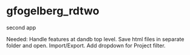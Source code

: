 gfogelberg_rdtwo
================

second app


Needed: 
Handle features at dandb top level.
Save html files in separate folder and open. 
Import/Export.
Add dropdown for Project filter.